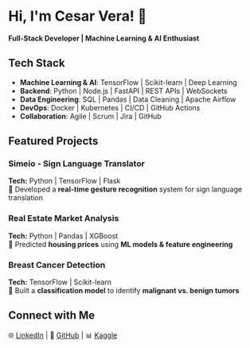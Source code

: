 # Hi, I'm Cesar Vera! 👋  

**Full-Stack Developer | Machine Learning & AI Enthusiast**    

## Tech Stack  
- **Machine Learning & AI**: TensorFlow | Scikit-learn | Deep Learning  
- **Backend**: Python | Node.js | FastAPI | REST APIs | WebSockets  
- **Data Engineering**: SQL | Pandas | Data Cleaning | Apache Airflow  
- **DevOps**: Docker | Kubernetes | CI/CD | GitHub Actions  
- **Collaboration**: Agile | Scrum | Jira | GitHub  

## Featured Projects  
### **Simeio - Sign Language Translator**  
**Tech:** Python | TensorFlow | Flask  
🔹 Developed a **real-time gesture recognition** system for sign language translation  

### **Real Estate Market Analysis**  
**Tech:** Python | Pandas | XGBoost  
🔹 Predicted **housing prices** using **ML models & feature engineering**  

### **Breast Cancer Detection**  
**Tech:** TensorFlow | Scikit-learn  
🔹 Built a **classification model** to identify **malignant vs. benign tumors**  

## Connect with Me  
🌐 [LinkedIn](https://www.linkedin.com/in/cesar-vera-348877261/) | 🐙 [GitHub](https://github.com/cesarverapy) | 📊 [Kaggle](https://www.kaggle.com/cesarverapy)  
